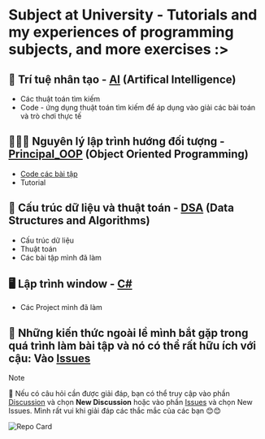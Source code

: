 # Subject at University - Tutorials and my experiences of programming subjects, and more exercises :>

## 🤖 Trí tuệ nhân tạo - [AI](https://github.com/qnhat2004/Subject_at_University/tree/main/AI) (Artifical Intelligence)
  - Các thuật toán tìm kiếm
  - Code - ứng dụng thuật toán tìm kiếm để áp dụng vào giải các bài toán và trò chơi thực tế

## 🧑‍🤝‍🧑 Nguyên lý lập trình hướng đối tượng - [Principal_OOP](https://github.com/qnhat2004/Subject_at_University/tree/main/OOP) (Object Oriented Programming)
  - [Code các bài tập](https://github.com/qnhat2004/Subject_at_University/tree/main/OOP/Exercise)
  - Tutorial
        
## 🧠 Cấu trúc dữ liệu và thuật toán - [DSA](https://github.com/qnhat2004/Subject_at_University/tree/main/DSA) (Data Structures and Algorithms)
  - Cấu trúc dữ liệu
  - Thuật toán
  - Các bài tập mình đã làm

## 🖥️ Lập trình window - [C#](https://github.com/qnhat2004/Subject_at_University/tree/main/C%23)
  - Các Project mình đã làm

## 👀 Những kiến thức ngoài lề mình bắt gặp trong quá trình làm bài tập và nó có thể rất hữu ích với cậu: Vào [Issues](https://github.com/qnhat2004/Subject_at_University/issues)

> [!NOTE]
> 🤔 Nếu có câu hỏi cần được giải đáp, bạn có thể truy cập vào phần [Discussion](https://github.com/qnhat2004/Subject_at_University/discussions) và chọn **New Discussion** hoặc vào phần [Issues](https://github.com/qnhat2004/Subject_at_University/issues) và chọn New Issues. Mình rất vui khi giải đáp các thắc mắc của các bạn 😊😊

![Repo Card](https://github-readme-stats.vercel.app/api/pin/?username=qnhat2004&repo=Subject_at_University&theme=ambient_gradient)
